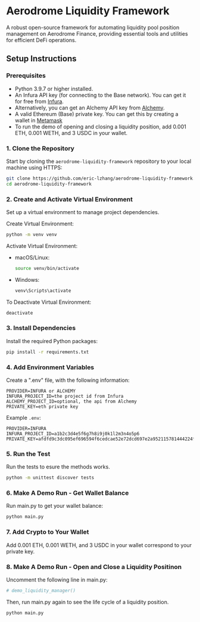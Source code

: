 # Aerodrome Liquidity Framework
A robust open-source framework for automating liquidity pool position management on Aerodrome Finance, providing essential tools and utilities for efficient DeFi operations.

## Setup Instructions

### Prerequisites
- Python 3.9.7 or higher installed.
- An Infura API key (for connecting to the Base network). You can get it for free from [Infura](https://www.infura.io/).
- Alternatively, you can get an Alchemy API key from [Alchemy](https://www.alchemy.com/).
- A valid Ethereum (Base) private key. You can get this by creating a wallet in [Metamask](https://chromewebstore.google.com/detail/metamask/nkbihfbeogaeaoehlefnkodbefgpgknn?hl=en)
- To run the demo of opening and closing a liquidity position, add 0.001 ETH, 0.001 WETH, and 3 USDC in your wallet.

### 1. Clone the Repository

Start by cloning the `aerodrome-liquidity-framework` repository to your local machine using HTTPS:

```bash
git clone https://github.com/eric-lzhang/aerodrome-liquidity-framework.git
cd aerodrome-liquidity-framework
```

### 2. Create and Activate Virtual Environment

Set up a virtual environment to manage project dependencies.

Create Virtual Environment:

```bash
python -m venv venv
```

Activate Virtual Environment:

- macOS/Linux:
    ```bash
    source venv/bin/activate
    ```
- Windows:
    ```bash
    venv\Scripts\activate
    ```        

To Deactivate Virtual Environment:

```bash
deactivate
```

### 3. Install Dependencies

Install the required Python packages:

```bash
pip install -r requirements.txt
```

### 4. Add Environment Variables

Create a ".env" file, with the following information:

```env
PROVIDER=INFURA or ALCHEMY
INFURA_PROJECT_ID=the project id from Infura
ALCHEMY_PROJECT_ID=optional, the api from Alchemy
PRIVATE_KEY=eth private key
```

Example `.env`:
```env
PROVIDER=INFURA
INFURA_PROJECT_ID=a1b2c3d4e5f6g7h8i9j0k1l2m3n4o5p6
PRIVATE_KEY=afdfd9c3dc095ef696594f6cedcae52e72dcd697e2a952115781444224f89
```

### 5. Run the Test

Run the tests to esure the methods works.
```bash
python -m unittest discover tests
```

### 6. Make A Demo Run - Get Wallet Balance

Run main.py to get your wallet balance:

```bash
python main.py
```

### 7. Add Crypto to Your Wallet

Add 0.001 ETH, 0.001 WETH, and 3 USDC in your wallet correspond to your private key.

### 8. Make A Demo Run - Open and Close a Liquidity Positinon

Uncomment the following line in main.py:

```python
# demo_liquidity_manager()
```

Then, run main.py again to see the life cycle of a liquidity position.
```bash
python main.py
```

